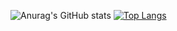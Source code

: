 
<!--

**jpantao/jpantao** is a ✨ _special_ ✨ repository because its `README.md` (this file) appears on your GitHub profile.

Here are some ideas to get you started:

- 🔭 I’m currently working on ...
- 🌱 I’m currently learning about ...
- 👯 I’m looking to collaborate on ...
- 🤔 I’m looking for help with ...
- 💬 Ask me about ...
- 📫 How to reach me: ...
- 😄 Pronouns: ...
- ⚡ Fun fact: ...
-->

![Anurag's GitHub stats](https://github-readme-stats.vercel.app/api?username=jpantao&show_icons=true)
[![Top Langs](https://github-readme-stats.vercel.app/api/top-langs/?username=jpantao&hide=cplusplus,html)](https://github.com/anuraghazra/github-readme-stats)
